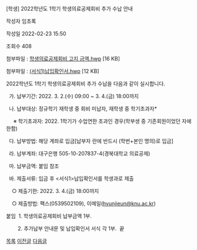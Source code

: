 



[학생] 2022학년도 1학기 학생의료공제회비 추가 수납 안내





작성자
임초록


작성일
2022-02-23 15:50


조회수
408


첨부파일 : [학생의료공제회비 고지 금액.hwp](https://computer.knu.ac.kr/pack/bbs/down.php?f_name=Q0dUVllEWVRYVXVLcBERbktTVQ==&o_name=학생의료공제회비고지금액.hwp&tbl=Site_BBS_25) [16 KB]  

첨부파일 : [(서식1)납입확인서.hwp](https://computer.knu.ac.kr/pack/bbs/down.php?f_name=QEdUVllEWVRYVXVLcBERbktTVQ==&o_name=(서식1)납입확인서.hwp&tbl=Site_BBS_25) [12 KB]


﻿2022학년도 1학기 학생의료공제회비 추가 수납을 다음과 같이 실시합니다.

  


  가. 납부기간: 2022. 3. 2.(수) 09:00 ~ 3. 4.(금) 18:00까지

  나. 납부대상: 정규학기 재학생 중 회비 미납자, 재학생 중 학기초과자*

     ※ 학기초과자: 2022. 1학기가 수업연한 초과인 경우(학부생 중 기존회원이었던 자에 한함)

  다. 납부방법: 해당 계좌로 입금[납부자 란에 반드시 (학번+본인 명의)로 입금]

  라. 납부계좌: 대구은행 505-10-207837-4(경북대학교 의료공제) 

  마. 납부금액: 붙임 참조

  바. 제출서류: 입금 후 <서식1>납입확인서를 학생과로 제출

    ○ 제출기한: 2022. 3. 4.(금) 18:00까지

    ○ 제출방법: 팩스(053­950­2109), 이메일(hyunjieun@knu.ac.kr)

  


붙임  1. 학생의료공제회비 납부금액 1부.

        2. 추가납부 안내문 및 납입확인서 서식 각 1부.  끝







[목록](https://computer.knu.ac.kr/06_sub/02_sub.html?key=&keyfield=&category=&page=1&bbs_code=Site_BBS_25)
[이전글](https://computer.knu.ac.kr/06_sub/02_sub.html?bbs_cmd=view&page=1&key=&keyfield=&category=&no=3703&bbs_code=Site_BBS_25)
[다음글](https://computer.knu.ac.kr/06_sub/02_sub.html?bbs_cmd=view&page=1&key=&keyfield=&category=&no=3706&bbs_code=Site_BBS_25)





